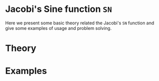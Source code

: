 # Jacobi's Sine function `SN` #

Here we present some basic theory related the Jacobi's `SN` function and give some examples of usage and problem solving.

# Theory #

# Examples #